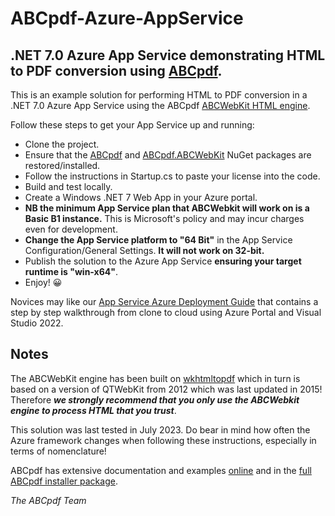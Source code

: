 <h1>ABCpdf-Azure-AppService</h1>
<h2>.NET 7.0 Azure App Service demonstrating HTML to PDF conversion using <a href="https://www.websupergoo.com/abcpdf-1.aspx">ABCpdf</a>.</h2>
<p>This is an example solution for performing HTML to PDF conversion in a .NET 7.0 Azure App Service using the ABCpdf <a href="https://www.websupergoo.com/helppdfnet/default.htm?page=source%2F5-abcpdf%2Fxhtmloptions%2F2-properties%2F2-forwebkit.htm">
ABCWebKit HTML engine</a>.</p>
<p>Follow these steps to get your App Service up and running:</p>
<ul>
<li>Clone the project.</li>
<li>Ensure that the <a href="https://www.nuget.org/packages/ABCpdf/">ABCpdf</a> and <a href="https://www.nuget.org/packages/ABCpdf.ABCWebKit/">ABCpdf.ABCWebKit</a> NuGet packages are restored/installed.</li>
<li>Follow the instructions in Startup.cs to paste your license into the code.</li>
<li>Build and test locally.</li>
<li>Create a Windows .NET 7 Web App in your Azure portal.</li>
<li><strong>NB the minimum App Service plan that ABCWebkit will work on is a Basic B1 instance.</strong> This is Microsoft's policy and may incur charges even for development.</li>
<li><strong>Change the App Service platform to "64 Bit"</strong> in the App Service Configuration/General Settings. <strong>It will not work on 32-bit.</strong></li> 
<li>Publish the solution to the Azure App Service <strong>ensuring your target runtime is "win-x64"</strong>.</li>
<li>Enjoy! &#128512;</li>
</ul>
<p>Novices may like our <a href="https://www.websupergoo.com/support-azure-abcpdf.aspx#appservice">App Service Azure Deployment Guide</a> that contains a step by step walkthrough from clone to cloud using Azure Portal and Visual Studio 2022.</p>
<h2>Notes</h2>
<p>The ABCWebKit engine has been built on <a href="https://wkhtmltopdf.org/">wkhtmltopdf</a> which in turn is based on a version of QTWebKit 
from 2012 which was last updated in 2015! Therefore <strong><em>we strongly recommend that you only use the ABCWebkit engine to process HTML that you trust</em></strong>.</p>


<p>This solution was last tested in July 2023. Do bear in mind how often the Azure framework changes when following these instructions, especially in terms of nomenclature!</p>
<p>ABCpdf has extensive documentation and examples <a href="https://www.websupergoo.com/helppdfnet/default.htm">online</a> and in the <a href="https://www.websupergoo.com/abcpdf-download.aspx">full ABCpdf installer package</a>.</p>
<em>The ABCpdf Team</em>
